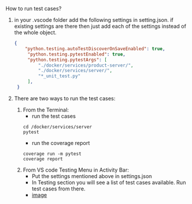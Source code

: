 How to run test cases?
1. in your .vscode folder add the following settings in setting.json. if existing settings are there then just add each of the settings instead of the whole object.

   ```json
   {
       "python.testing.autoTestDiscoverOnSaveEnabled": true,
        "python.testing.pytestEnabled": true,
        "python.testing.pytestArgs": [
            "./docker/services/product-server/",
            "./docker/services/server/",
            "*_unit_test.py"
        ],
    }
   ```


2. There are two ways to run the test cases:
   1. From the Terminal:
        - run the test cases
        ```
        cd /docker/services/server
        pytest
        ```
        - run the coverage report
        ```
        coverage run -m pytest
        coverage report
        ```
   2. From VS code Testing Menu in Activity Bar:
        - Put the settings mentioned above in settings.json
        - In Testing section you will see a list of test cases available. Run test cases from there.
        - [image](https://themathcompany-my.sharepoint.com/:i:/p/biswajeet_mishra/EcrRDY7m0lhFikiwi_Ju7rQBTjqxFRRgVi49ZrzxKM7NyQ?e=qC4ozA)
